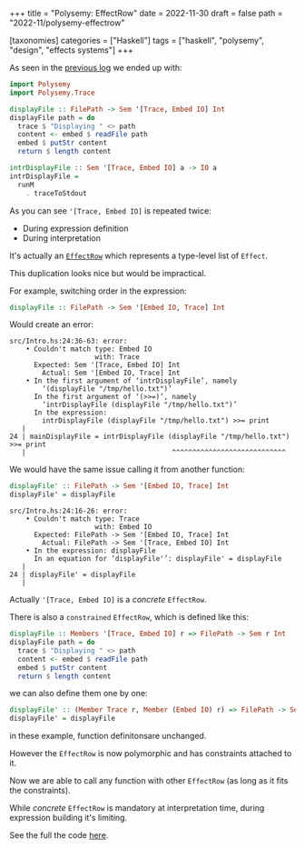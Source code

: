 +++
title = "Polysemy: EffectRow"
date = 2022-11-30
draft = false
path = "2022-11/polysemy-effectrow"

[taxonomies]
categories = ["Haskell"]
tags = ["haskell", "polysemy", "design", "effects systems"]
+++

As seen in the [previous log](@/2022-11-27_polysemy-interpreters-intro.md) we ended up with:

```haskell
import Polysemy
import Polysemy.Trace

displayFile :: FilePath -> Sem '[Trace, Embed IO] Int
displayFile path = do
  trace $ "Displaying " <> path
  content <- embed $ readFile path
  embed $ putStr content
  return $ length content

intrDisplayFile :: Sem '[Trace, Embed IO] a -> IO a
intrDisplayFile =
  runM
    . traceToStdout
```

As you can see `'[Trace, Embed IO]` is repeated twice:

* During expression definition
* During interpretation

It's actually an [`EffectRow`](https://hackage.haskell.org/package/polysemy-1.7.1.0/docs/Polysemy.html#t:EffectRow) which represents a type-level list of `Effect`.

This duplication looks nice but would be impractical.

For example, switching order in the expression:

```haskell
displayFile :: FilePath -> Sem '[Embed IO, Trace] Int
```

Would create an error:

```
src/Intro.hs:24:36-63: error:
    • Couldn't match type: Embed IO
                     with: Trace
      Expected: Sem '[Trace, Embed IO] Int
        Actual: Sem '[Embed IO, Trace] Int
    • In the first argument of ‘intrDisplayFile’, namely
        ‘(displayFile "/tmp/hello.txt")’
      In the first argument of ‘(>>=)’, namely
        ‘intrDisplayFile (displayFile "/tmp/hello.txt")’
      In the expression:
        intrDisplayFile (displayFile "/tmp/hello.txt") >>= print
   |
24 | mainDisplayFile = intrDisplayFile (displayFile "/tmp/hello.txt") >>= print
   |                                    ^^^^^^^^^^^^^^^^^^^^^^^^^^^^
```

We would have the same issue calling it from another function:

```haskell
displayFile' :: FilePath -> Sem '[Embed IO, Trace] Int
displayFile' = displayFile
```

```
src/Intro.hs:24:16-26: error:
    • Couldn't match type: Trace
                     with: Embed IO
      Expected: FilePath -> Sem '[Embed IO, Trace] Int
        Actual: FilePath -> Sem '[Trace, Embed IO] Int
    • In the expression: displayFile
      In an equation for ‘displayFile'’: displayFile' = displayFile
   |
24 | displayFile' = displayFile
   | 
```

Actually `'[Trace, Embed IO]` is a _concrete_ `EffectRow`.

There is also a `constrained` `EffectRow`, which is defined like this:

```haskell
displayFile :: Members '[Trace, Embed IO] r => FilePath -> Sem r Int
displayFile path = do
  trace $ "Displaying " <> path
  content <- embed $ readFile path
  embed $ putStr content
  return $ length content
```

we can also define them one by one:

```haskell
displayFile' :: (Member Trace r, Member (Embed IO) r) => FilePath -> Sem r Int
displayFile' = displayFile
```

in these example, function definitonsare unchanged.

However the `EffectRow` is now polymorphic and has constraints attached to it.

Now we are able to call any function with other `EffectRow` (as long as it fits the constraints).

While _concrete_ `EffectRow` is mandatory at interpretation time, during expression building it's limiting.

See the full the code [here](https://github.com/blackheaven/blackheaven.github.io/blob/master/content/code/polysemy/src/EffectRow.hs).
